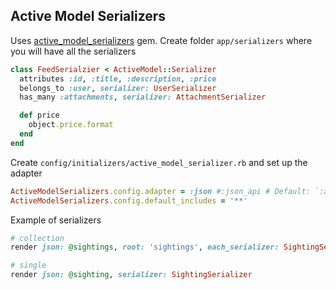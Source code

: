 ## Active Model Serializers
Uses [active_model_serializers](https://rubygems.org/gems/active_model_serializers) gem.
Create folder `app/serializers` where you will have all the serializers

```ruby
class FeedSerialzier < ActiveModel::Serializer
  attributes :id, :title, :description, :price
  belongs_to :user, serializer: UserSerializer
  has_many :attachments, serializer: AttachmentSerializer

  def price
    object.price.format
  end
end
```

Create `config/initializers/active_model_serializer.rb` and set up the adapter

```ruby
ActiveModelSerializers.config.adapter = :json #:json_api # Default: `:attributes`
ActiveModelSerializers.config.default_includes = '**'
```

Example of serializers

```ruby
# collection
render json: @sightings, root: 'sightings', each_serializer: SightingSerializer

# single
render json: @sighting, serializer: SightingSerializer
```
